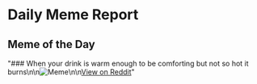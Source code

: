 # Daily Meme Report

## Meme of the Day
"### When your drink is warm enough to be comforting but not so hot it burns\n\n![Meme](https://i.redd.it/3c5vz50l5iuf1.png)\n\n[View on Reddit](https://redd.it/1o3yq6k)"

